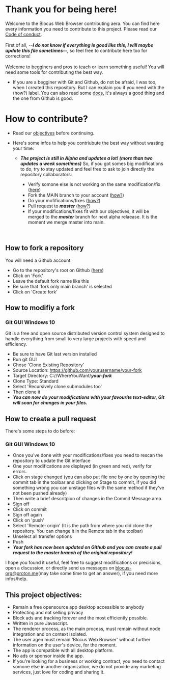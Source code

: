 # Thank you for being here!
Welcome to the Blocus Web Browser contributing aera. You can find here every information you need to contribute to this project. Please read our [Code of conduct](https://github.com/Zqfd/blocus-web-browser/blob/main/CODE_OF_CONDUCT.md).
<br><br>First of all, ***--I do not know if everything is good like this, I will maybe update this file sometimes--***, so feel free to contribute here too for corrections! 
<br><br>Welcome to begginers and pros to teach or learn something useful! You will need some tools for contributing the best way. 

- If you are a begginer with Git and Github, do not be afraid, I was too, when I created this repository. But I can explain you if you need with the (how?) label. You can also read some [docs](https://docs.github.com/fr/get-started), 
  it's always a good thing and the one from Github is good.
  
# How to contribute?
- Read our [objectives](#objectives) before continuing.
- Here's some infos to help you contriubute the best way without wasting your time:

  - ***The project is still in Alpha and updates a lot! (more than two updates a week sometimes)*** So, if you got somes big modifications to do, try to stay updated and feel free to ask to join directly the repository collaborators:
 
     - Verify somone else is not working on the same modification/fix ([here](https://github.com/Zqfd/blocus-web-browser/issues))
     - Fork the MAIN branch to your account ([how?](#fork))
     - Do your mofifications/fixes ([how?](#modifs))
     - Pull request to ***master*** ([how?](#pull-request))
     - If your modifications/fixes fit with our objectives, it will be merged to the ***master*** branch for next alpha relaease. It is the moment we merge master into main.
<br>

## <a name="fork">How to fork a repository</a>
You will need a Github account:
- Go to the repository's root on Github ([here](https://github.com/Zqfd/blocus-web-browser))
- Click on 'Fork'
- Leave the default fork name like this 
- Be sure that 'fork only main branch' is selected
- Click on 'Create fork'

## <a name='modifs'>How to modifiy a fork</a>
### Git GUI Windows 10
Git is a free and open source distributed version control system designed to handle everything from small to very large projects with speed and efficiency.
- Be sure to have Git last version installed
- Run git GUI
- Chose 'Clone Existing Repository'
- Source Location: https://github.com/yourusername/your-fork
- Target Directory: C://WhereYouWant/***your-fork***
- Clone Type: Standard
- Select 'Recursively clone submodules too'
- Then clone it
- ***You can now do your modifications with your favourite text-editor, Git will scan for changes in your files.***

## <a name='pull-request'>How to create a pull request</a>
There's some steps to do before:
### Git GUI Windows 10
- Once you've done with your modifications/fixes you need to rescan the repository to update the Git interface
- One your modifications are displayed (in green and red), verify for errors.
- Click on stage changed (you can also put file one by one by opening the commit tab in the toolbar and clicking on Stage to commit, if you did something wrong you can unstage files with the same method if they've not been pushed already)
- Then write a brief descritpion of changes in the Commit Message area.
- Sign off 
- Click on commit
- Sign off again
- Click on 'push'
- Select 'Remote: origin' (It is the path from where you did clone the repository. You can change it in the Remote tab in the toolbar)
- Unselect all transfer options
- Push
- ***Your fork has now been updated on Github and you can create a pull request to the master branch of the original repository!***

I hope you found it useful, feel free to suggest modifications or precisions, open a discussion, or directly send us messages on blocus-org@proton.me(may take some time to get an answer), if you need more infos/help.

## <a name='objectives'>This project objectives:
  - Remain a free opensource app desktop accessible to anybody
  - Protecting and not selling privacy
  - Block ads and tracking forever and the most efficiently possible.
  - Written in pure Javascript.
  - The renderer process, as the main process, must remain without node integration and on context isolated.
  - The user agen must remain 'Blocus Web Browser' without further information on the user's device, for the moment.
  - The app is compatible with all desktop platform.
  - No ads or sponsor inside the app.
  - If you're looking for a business or working contract, you need to contact somone else in another organization, we do not provide any marketing services, just love for coding and sharing it.
